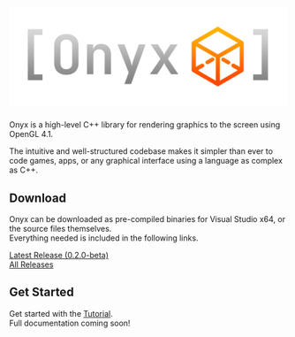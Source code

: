 # ![Onyx Logo](logo.png)
Onyx is a high-level C++ library for rendering graphics to the screen using OpenGL 4.1.  

The intuitive and well-structured codebase makes it simpler than ever to code games, apps, or any graphical interface using a language as complex as C++.  

## Download
Onyx can be downloaded as pre-compiled binaries for Visual Studio x64, or the source files themselves.  
Everything needed is included in the following links.

[Latest Release (0.2.0-beta)](https://drive.google.com/uc?export=download&id=1VBycxGDGNFCdFdPr1muFIDq4QdauUb2Y)  
[All Releases](https://drive.google.com/drive/folders/1cigqfR85OEZ8Mx734LylQKxOKdn8NOH0?usp=drive_link)  

## Get Started
Get started with the [Tutorial](https://github.com/jopo86/onyx/wiki/Basic-Tutorial).  
Full documentation coming soon!
